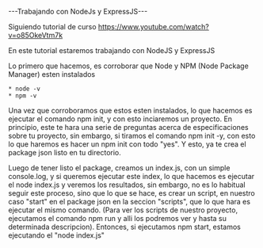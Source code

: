 ---Trabajando con NodeJs y ExpressJS---

Siguiendo tutorial de curso https://www.youtube.com/watch?v=o85OkeVtm7k 

En este tutorial estaremos trabajando con NodeJS y ExpressJS

Lo primero que hacemos, es corroborar que Node y NPM (Node Package Manager) esten instalados

    * node -v
    * npm -v

Una vez que corroboramos que estos esten instalados, lo que hacemos es ejecutar el comando npm init, y con esto inciaremos un proyecto.
En principio, este te hara una serie de preguntas acerca de especificaciones sobre tu proyecto, sin embargo, si tiramos el comando npm init -y,
con esto lo que haremos es hacer un npm init con todo "yes". Y esto, ya te crea el package json listo en tu directorio.

Luego de tener listo el package, creamos un index.js, con un simple console.log, y si queremos ejecutar este index, lo que hacemos es ejecutar el node index.js y veremos los resultados, sin embargo, no es lo habitual seguir este proceso, sino que lo que se hace, es crear un script, en nuestro caso "start" en el package json en la seccion "scripts", que lo que hara es ejecutar el mismo comando. (Para ver los scripts de nuestro proyecto, ejecutamos el comando npm run y alli los podremos ver y hasta su determinada descripcion). Entonces, si ejecutamos npm start, estamos ejecutando el "node index.js"




